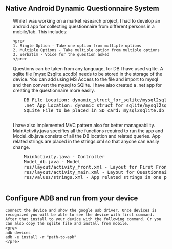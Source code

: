 ## Native Android Dynamic Questionnaire System
<ul>
    While I was working on a market research project, I had to develop an android app for collecting questionnaire from different persons in a mobile/tab. This includes:
    
    <pre>
    1. Single Option - Take one option from multiple options
    2. Multiple Options - Take multiple option from multiple options
    3. Verbatim - Voice for the question asked
    </pre>
</ul>

<ul>Questions can be taken from any language, for DB I have used sqlite. A sqlite file [mysql2sqlite.accdb] needs to be       stored in the storage of the device. You can add using MS Access to the file and import to mysql and then convert the     mysql to SQlite. I have also created a .net app for creating the questionnaire more easily.
    <pre>
    DB File Location: dynamic_struct_for_sqlite/mysql2sqlite.accdb
    .net App Location: dynamic_struct_for_sqlite/mysql2sqlite.accdb
    SQLite File to be placed in SD card: mysql2sqlite.db
    </pre>    
</ul>

<ul>
    I have also implemented MVC pattern also for better manageability. MainActivity.java specifies all the functions required to run the app and Model_db.java consists of all the DB location and related queries. App related strings are placed in the strings.xml so that anyone can easily change.
    <pre>
    MainActivity.java - Controller
    Model_db.java - Model
    res/layout/activity_front.xml - Layout for First Front View & Information Fillup
    res/layout/activity_main.xml - Layout for Questionnaire
    res/values/strings.xml - App related strings in one place
    </pre>
</ul>

## Configure ADB and run from your device
    Connect the device and show the google usb driver. Once devices is recognized you will be able to see the device with first command. After that install to your device with the following command. Or you can also copy the sqlite file and install from mobile.
    <pre>
    adb devices
    adb -e install -r "path-to-apk"
    </pre>